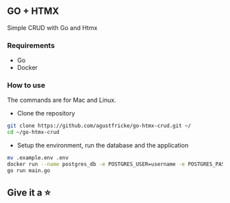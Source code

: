 ## GO + HTMX
Simple CRUD with Go and Htmx

### Requirements
- Go
- Docker

### How to use
The commands are for Mac and Linux.

- Clone the repository
```bash
git clone https://github.com/agustfricke/go-htmx-crud.git ~/
cd ~/go-htmx-crud
```

- Setup the environment, run the database and the application
```bash
mv .example.env .env
docker run --name postgres_db -e POSTGRES_USER=username -e POSTGRES_PASSWORD=password -e POSTGRES_DB=super_db -p 5432:5432 -d postgres
go run main.go
```

## Give it a ⭐
